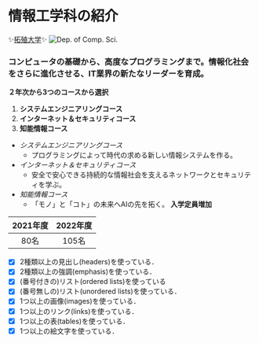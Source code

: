 # 情報工学科の紹介
<!-- Markdown記法を使って学科の紹介ページを作る -->
:sparkles:[拓殖大学](http://www.takushoku-u.ac.jp "Takushoku University"):sparkles:
![Dep. of Comp. Sci.](https://feng.takushoku-u.ac.jp/albums/abm00004330.jpg "情報工学科")
### コンピュータの基礎から、高度なプログラミングまで。情報化社会をさらに進化させる、IT業界の新たなリーダーを育成。
**２年次から3つのコースから選択**
1. **システムエンジニアリングコース**
1. **インターネット＆セキュリティコース**
1. **知能情報コース**
- *システムエンジニアリングコース*
   - プログラミングによって時代の求める新しい情報システムを作る。
- *インターネット＆セキュリティコース*
  - 安全で安心できる持続的な情報社会を支えるネットワークとセキュリティを学ぶ。
- *知能情報コース*
  - 「モノ」と「コト」の未来へAIの先を拓く。
**入学定員増加**

| 2021年度 | 2022年度 |
| :---: | :---: |
| 80名 | 105名 |

<!-- この部分より上に記述を追加して下のチェックボックスで確認する -->
- [x] 2種類以上の見出し(headers)を使っている．
- [x] 2種類以上の強調(emphasis)を使っている．
- [x] (番号付きの)リスト(ordered lists)を使っている
- [x] (番号無しの)リスト(unordered lists)を使っている．
- [x] 1つ以上の画像(images)を使っている．
- [x] 1つ以上のリンク(links)を使っている．
- [x] 1つ以上の表(tables)を使っている．
- [x] 1つ以上の絵文字を使っている．
